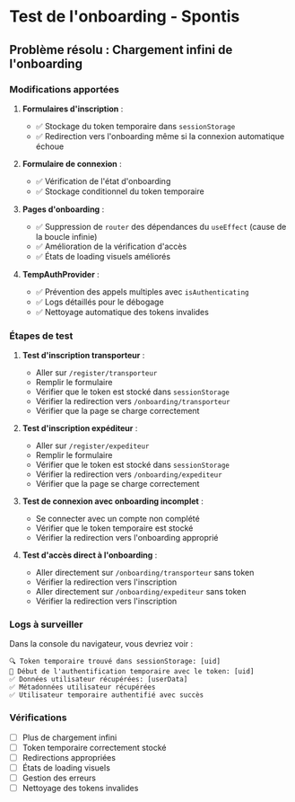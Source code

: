 # Test de l'onboarding - Spontis

## Problème résolu : Chargement infini de l'onboarding

### Modifications apportées

1. **Formulaires d'inscription** :

   - ✅ Stockage du token temporaire dans `sessionStorage`
   - ✅ Redirection vers l'onboarding même si la connexion automatique échoue

2. **Formulaire de connexion** :

   - ✅ Vérification de l'état d'onboarding
   - ✅ Stockage conditionnel du token temporaire

3. **Pages d'onboarding** :

   - ✅ Suppression de `router` des dépendances du `useEffect` (cause de la boucle infinie)
   - ✅ Amélioration de la vérification d'accès
   - ✅ États de loading visuels améliorés

4. **TempAuthProvider** :
   - ✅ Prévention des appels multiples avec `isAuthenticating`
   - ✅ Logs détaillés pour le débogage
   - ✅ Nettoyage automatique des tokens invalides

### Étapes de test

1. **Test d'inscription transporteur** :

   - Aller sur `/register/transporteur`
   - Remplir le formulaire
   - Vérifier que le token est stocké dans `sessionStorage`
   - Vérifier la redirection vers `/onboarding/transporteur`
   - Vérifier que la page se charge correctement

2. **Test d'inscription expéditeur** :

   - Aller sur `/register/expediteur`
   - Remplir le formulaire
   - Vérifier que le token est stocké dans `sessionStorage`
   - Vérifier la redirection vers `/onboarding/expediteur`
   - Vérifier que la page se charge correctement

3. **Test de connexion avec onboarding incomplet** :

   - Se connecter avec un compte non complété
   - Vérifier que le token temporaire est stocké
   - Vérifier la redirection vers l'onboarding approprié

4. **Test d'accès direct à l'onboarding** :
   - Aller directement sur `/onboarding/transporteur` sans token
   - Vérifier la redirection vers l'inscription
   - Aller directement sur `/onboarding/expediteur` sans token
   - Vérifier la redirection vers l'inscription

### Logs à surveiller

Dans la console du navigateur, vous devriez voir :

```
🔍 Token temporaire trouvé dans sessionStorage: [uid]
🔄 Début de l'authentification temporaire avec le token: [uid]
✅ Données utilisateur récupérées: [userData]
✅ Métadonnées utilisateur récupérées
✅ Utilisateur temporaire authentifié avec succès
```

### Vérifications

- [ ] Plus de chargement infini
- [ ] Token temporaire correctement stocké
- [ ] Redirections appropriées
- [ ] États de loading visuels
- [ ] Gestion des erreurs
- [ ] Nettoyage des tokens invalides
